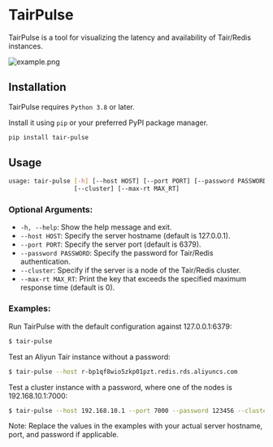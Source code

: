 # TairPulse

TairPulse is a tool for visualizing the latency and availability of Tair/Redis instances.

![example.png](./docs/example.png)

## Installation

TairPulse requires `Python 3.8` or later.

Install it using `pip` or your preferred PyPI package manager.

```bash
pip install tair-pulse
```

## Usage

```bash
usage: tair-pulse [-h] [--host HOST] [--port PORT] [--password PASSWORD]
                  [--cluster] [--max-rt MAX_RT]
```

### Optional Arguments:

- `-h, --help`: Show the help message and exit.
- `--host HOST`: Specify the server hostname (default is 127.0.0.1).
- `--port PORT`: Specify the server port (default is 6379).
- `--password PASSWORD`: Specify the password for Tair/Redis authentication.
- `--cluster`: Specify if the server is a node of the Tair/Redis cluster.
- `--max-rt MAX_RT`: Print the key that exceeds the specified maximum response time (default is 0).

### Examples:

Run TairPulse with the default configuration against 127.0.0.1:6379:

```bash
$ tair-pulse
```

Test an Aliyun Tair instance without a password:

```bash
$ tair-pulse --host r-bp1qf8wio5zkp01pzt.redis.rds.aliyuncs.com
```

Test a cluster instance with a password, where one of the nodes is 192.168.10.1:7000:

```bash
$ tair-pulse --host 192.168.10.1 --port 7000 --password 123456 --cluster
```

Note: Replace the values in the examples with your actual server hostname, port, and password if applicable.